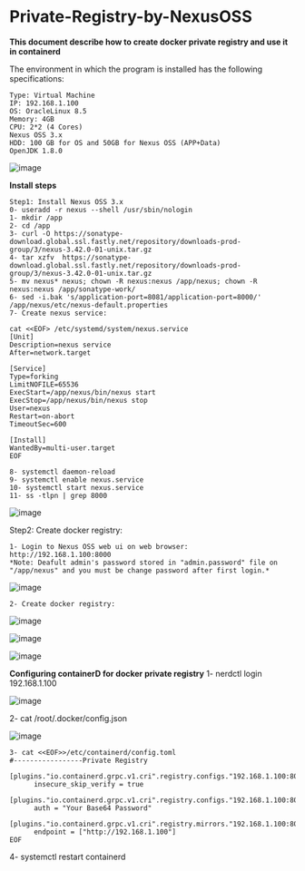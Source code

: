 # Private-Registry-by-NexusOSS
**This document describe how to create docker private registry and use it in containerd**

The environment in which the program is installed has the following specifications:
```
Type: Virtual Machine
IP: 192.168.1.100
OS: OracleLinux 8.5
Memory: 4GB
CPU: 2*2 (4 Cores)
Nexus OSS 3.x
HDD: 100 GB for OS and 50GB for Nexus OSS (APP+Data)
OpenJDK 1.8.0
```
![image](https://user-images.githubusercontent.com/16554389/206153734-43f3838b-d5cd-4566-a661-0f6820cb4ecb.png)

**Install steps**
```
Step1: Install Nexus OSS 3.x
0- useradd -r nexus --shell /usr/sbin/nologin
1- mkdir /app
2- cd /app
3- curl -O https://sonatype-download.global.ssl.fastly.net/repository/downloads-prod-group/3/nexus-3.42.0-01-unix.tar.gz
4- tar xzfv  https://sonatype-download.global.ssl.fastly.net/repository/downloads-prod-group/3/nexus-3.42.0-01-unix.tar.gz
5- mv nexus* nexus; chown -R nexus:nexus /app/nexus; chown -R nexus:nexus /app/sonatype-work/
6- sed -i.bak 's/application-port=8081/application-port=8000/' /app/nexus/etc/nexus-default.properties
7- Create nexus service:

cat <<EOF> /etc/systemd/system/nexus.service
[Unit]
Description=nexus service
After=network.target
  
[Service]
Type=forking
LimitNOFILE=65536
ExecStart=/app/nexus/bin/nexus start
ExecStop=/app/nexus/bin/nexus stop 
User=nexus
Restart=on-abort
TimeoutSec=600
  
[Install]
WantedBy=multi-user.target
EOF

8- systemctl daemon-reload
9- systemctl enable nexus.service
10- systemctl start nexus.service
11- ss -tlpn | grep 8000
```
![image](https://user-images.githubusercontent.com/16554389/206165146-96ddc338-3693-4a67-8213-4cb1bfdbee29.png)

Step2: Create docker registry:
```
1- Login to Nexus OSS web ui on web browser:
http://192.168.1.100:8000
*Note: Deafult admin's password stored in "admin.password" file on "/app/nexus" and you must be change password after first login.*
```
![image](https://user-images.githubusercontent.com/16554389/206167618-ea87bf97-e5bc-47bd-9248-b7e31daa7605.png)

```
2- Create docker registry:
```
![image](https://user-images.githubusercontent.com/16554389/206169240-913082da-918e-4374-9a8e-080826b7fd42.png)

![image](https://user-images.githubusercontent.com/16554389/206170037-9ffe07f9-7bd1-49f4-839e-7fa648f86936.png)

![image](https://user-images.githubusercontent.com/16554389/206174882-c8431429-8d56-4270-8667-6549943cf732.png)

**Configuring containerD for docker private registry**
1- nerdctl login 192.168.1.100

![image](https://user-images.githubusercontent.com/16554389/222885813-36f0c5fb-941f-4bd5-834e-7e8e28b987a7.png)

2- cat /root/.docker/config.json

![image](https://user-images.githubusercontent.com/16554389/222885976-4be15953-3c11-44f6-b26d-0bf290202d02.png)

```
3- cat <<EOF>>/etc/containerd/config.toml
#-----------------Private Registry
    [plugins."io.containerd.grpc.v1.cri".registry.configs."192.168.1.100:8083".tls]
      insecure_skip_verify = true
    [plugins."io.containerd.grpc.v1.cri".registry.configs."192.168.1.100:8083".auth]
      auth = "Your Base64 Password"
    [plugins."io.containerd.grpc.v1.cri".registry.mirrors."192.168.1.100:8083"]
      endpoint = ["http://192.168.1.100"]
EOF
```
4- systemctl restart containerd

